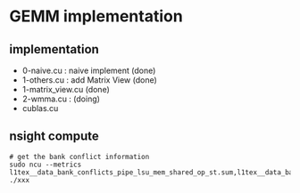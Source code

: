 # GEMM implementation
## implementation

- 0-naive.cu : naive implement (done)
- 1-others.cu : add Matrix View (done)
- 1-matrix_view.cu (done)
- 2-wmma.cu : (doing)
- cublas.cu

## nsight compute

```
# get the bank conflict information
sudo ncu --metrics l1tex__data_bank_conflicts_pipe_lsu_mem_shared_op_st.sum,l1tex__data_bank_conflicts_pipe_lsu_mem_shared_op_ld.sum ./xxx
```